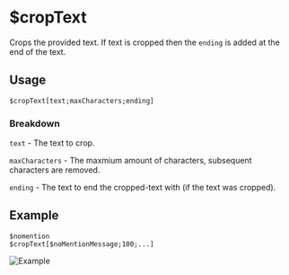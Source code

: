 # $cropText
Crops the provided text. If text is cropped then the `ending` is added at the end of the text.

## Usage
```
$cropText[text;maxCharacters;ending]
```

### Breakdown
`text` - The text to crop.

`maxCharacters` - The maxmium amount of characters, subsequent characters are removed.

`ending` - The text to end the cropped-text with (if the text was cropped).

## Example
```
$nomention
$cropText[$noMentionMessage;100;...]
```

![Example](https://user-images.githubusercontent.com/69215413/122798403-8d22f700-d28e-11eb-90c5-4473ed43dd62.png)
